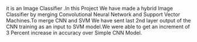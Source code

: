  it is an Image Classifier .In this Project We have made a hybrid Image Classifier by merging Convolutional Neural Network and Support Vector Machines.To merge CNN and SVM We have sent last 2nd layer output of the CNN training as an input to SVM model.We were able to get an increment of 3 Percent increase in accuracy over Simple CNN Model.
